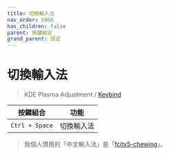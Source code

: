 ```yaml
---
title: 切換輸入法
nav_order: 5060
has_children: false
parent: 按鍵綁定
grand_parent: 設定
---
```



# 切換輸入法

> KDE Plasma Adjustment / [Keybind](https://github.com/samwhelp/note-about-kubuntu/tree/gh-pages/_demo/prototype/de/kde-plasma/part/keybind/kde-plasma-keybind-main)


| 按鍵組合          | 功能           |
| ----------------- | -------------- |
| `Ctrl + Space` | 切換輸入法 |


> 我個人慣用的「中文輸入法」是「[fcitx5-chewing](https://samwhelp.github.io/note-about-ubuntu/read/subject/im/fcitx5/fcitx5-chewing.html)」。
